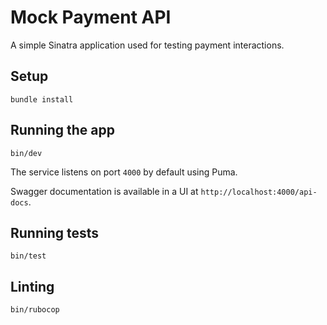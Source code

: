 # Mock Payment API

A simple Sinatra application used for testing payment interactions.

## Setup

```
bundle install
```

## Running the app

```
bin/dev
```
The service listens on port `4000` by default using Puma.

Swagger documentation is available in a UI at `http://localhost:4000/api-docs`.

## Running tests

```
bin/test
```

## Linting

```
bin/rubocop
```

